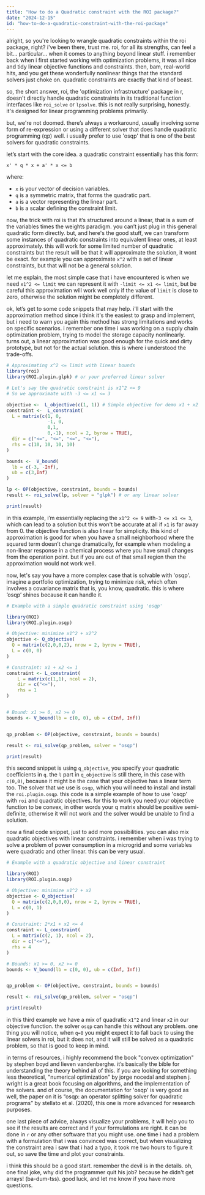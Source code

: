 ```yaml
---
title: "How to do a Quadratic constraint with the ROI package?"
date: "2024-12-15"
id: "how-to-do-a-quadratic-constraint-with-the-roi-package"
---
```


alright, so you're looking to wrangle quadratic constraints within the roi package, right? i've been there, trust me. roi, for all its strengths, can feel a bit… particular… when it comes to anything beyond linear stuff. i remember back when i first started working with optimization problems, it was all nice and tidy linear objective functions and constraints. then, bam, real-world hits, and you get these wonderfully nonlinear things that the standard solvers just choke on. quadratic constraints are exactly that kind of beast.

so, the short answer, roi, the 'optimization infrastructure' package in r, doesn't directly handle quadratic constraints in its traditional function interfaces like `roi_solve` or `lpsolve`. this is not really surprising, honestly. it's designed for linear programming problems primarily.

but, we're not doomed. there’s always a workaround, usually involving some form of re-expression or using a different solver that does handle quadratic programming (qp) well. i usually prefer to use 'osqp' that is one of the best solvers for quadratic constraints.

let’s start with the core idea. a quadratic constraint essentially has this form:

`x' * q * x + a' * x <= b`

where:

*   `x` is your vector of decision variables.
*   `q` is a symmetric matrix, that forms the quadratic part.
*   `a` is a vector representing the linear part.
*   `b` is a scalar defining the constraint limit.

now, the trick with roi is that it’s structured around a linear, that is a sum of the variables times the weights paradigm. you can’t just plug in this general quadratic form directly. but, and here's the good stuff, we can transform some instances of quadratic constraints into equivalent linear ones, at least approximately. this will work for some limited number of quadratic constraints but the result will be that it will approximate the solution, it wont be exact. for example you can approximate `x^2` with a set of linear constraints, but that will not be a general solution.

let me explain, the most simple case that i have encountered is when we need `x1^2 <= limit` we can represent it with `-limit <= x1 <= limit`, but be careful this approximation will work well only if the value of `limit` is close to zero, otherwise the solution might be completely different.

ok, let’s get to some code snippets that may help. i'll start with the approximation method since i think it's the easiest to grasp and implement, but i need to warn you again this method has strong limitations and works on specific scenarios. i remember one time i was working on a supply chain optimization problem, trying to model the storage capacity nonlinearly. turns out, a linear approximation was good enough for the quick and dirty prototype, but not for the actual solution. this is where i understood the trade-offs.

```r
# Approximating x^2 <= limit with linear bounds
library(roi)
library(ROI.plugin.glpk) # or your preferred linear solver

# Let's say the quadratic constraint is x1^2 <= 9
# So we approximate with -3 <= x1 <= 3

objective <-  L_objective(c(1, 1)) # Simple objective for demo x1 + x2
constraint <-  L_constraint(
  L = matrix(c(1, 0,
               -1, 0,
               0,1,
               0,-1), ncol = 2, byrow = TRUE),
  dir = c("<=", "<=", "<=", "<="),
  rhs = c(10, 10, 10, 10)
)

bounds <-  V_bound(
  lb = c(-3, -Inf),
  ub = c(3,Inf)
)

lp <- OP(objective, constraint, bounds = bounds)
result <- roi_solve(lp, solver = "glpk") # or any linear solver

print(result)
```

in this example, i’m essentially replacing the `x1^2 <= 9` with`-3 <= x1 <= 3`, which can lead to a solution but this won't be accurate at all if `x1` is far away from 0. the objective function is also linear for simplicity. this kind of approximation is good for when you have a small neighborhood where the squared term doesn’t change dramatically, for example when modeling a non-linear response in a chemical process where you have small changes from the operation point. but if you are out of that small region then the approximation would not work well.

now, let's say you have a more complex case that is solvable with 'osqp'. imagine a portfolio optimization, trying to minimize risk, which often involves a covariance matrix that is, you know, quadratic. this is where ‘osqp’ shines because it can handle it.

```r
# Example with a simple quadratic constraint using 'osqp'

library(ROI)
library(ROI.plugin.osqp)

# Objective: minimize x1^2 + x2^2
objective <- Q_objective(
  Q = matrix(c(2,0,0,2), nrow = 2, byrow = TRUE),
  L = c(0, 0)
)

# Constraint: x1 + x2 <= 1
constraint <- L_constraint(
    L = matrix(c(1,1), ncol = 2),
    dir = c("<="),
    rhs = 1
)


# Bound: x1 >= 0, x2 >= 0
bounds <- V_bound(lb = c(0, 0), ub = c(Inf, Inf))


qp_problem <- OP(objective, constraint, bounds = bounds)

result <- roi_solve(qp_problem, solver = "osqp")

print(result)
```

this second snippet is using `q_objective`, you specify your quadratic coefficients in `q`. the `l` part in `q_objective` is still there, in this case with `c(0,0)`, because it might be the case that your objective has a linear term too. The solver that we use is `osqp`, which you will need to install and install the `roi.plugin.osqp`. this code is a simple example of how to use 'osqp' with `roi` and quadratic objectives. for this to work you need your objective function to be convex, in other words your q matrix should be positive semi-definite, otherwise it will not work and the solver would be unable to find a solution.

now a final code snippet, just to add more possibilities. you can also mix quadratic objectives with linear constraints. i remember when i was trying to solve a problem of power consumption in a microgrid and some variables were quadratic and other linear. this can be very usual.

```r
# Example with a quadratic objective and linear constraint

library(ROI)
library(ROI.plugin.osqp)

# Objective: minimize x1^2 + x2
objective <- Q_objective(
  Q = matrix(c(2,0,0,0), nrow = 2, byrow = TRUE),
  L = c(0, 1)
)

# Constraint: 2*x1 + x2 <= 4
constraint <- L_constraint(
  L = matrix(c(2, 1), ncol = 2),
  dir = c("<="),
  rhs = 4
)

# Bounds: x1 >= 0, x2 >= 0
bounds <- V_bound(lb = c(0, 0), ub = c(Inf, Inf))


qp_problem <- OP(objective, constraint, bounds = bounds)

result <- roi_solve(qp_problem, solver = "osqp")

print(result)
```

in this third example we have a mix of quadratic `x1^2` and linear `x2` in our objective function. the solver `osqp` can handle this without any problem. one thing you will notice, when `q=0` you might expect it to fall back to using the linear solvers in roi, but it does not, and it will still be solved as a quadratic problem, so that is good to keep in mind.

in terms of resources, i highly recommend the book "convex optimization" by stephen boyd and lieven vandenberghe. it’s basically the bible for understanding the theory behind all of this. if you are looking for something less theoretical, "numerical optimization" by jorge nocedal and stephen j. wright is a great book focusing on algorithms, and the implementation of the solvers. and of course, the documentation for 'osqp' is very good as well, the paper on it is “osqp: an operator splitting solver for quadratic programs” by stellato et al. (2020), this one is more advanced for research purposes.

one last piece of advice, always visualize your problems, it will help you to see if the results are correct and if your formulations are right. it can be done in `r` or any other software that you might use. one time i had a problem with a formulation that i was convinced was correct, but when visualizing the constraint area i saw that i had a typo, it took me two hours to figure it out, so save the time and plot your constraints.

i think this should be a good start. remember the devil is in the details. oh, one final joke, why did the programmer quit his job? because he didn't get arrays! (ba-dum-tss). good luck, and let me know if you have more questions.
